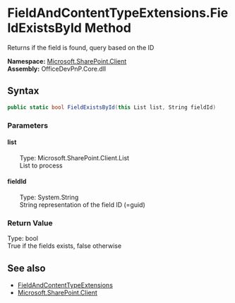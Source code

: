 # FieldAndContentTypeExtensions.FieldExistsById Method  
 Returns if the field is found, query based on the ID   

**Namespace:** [Microsoft.SharePoint.Client](Microsoft.SharePoint.Client.md)  
**Assembly:** OfficeDevPnP.Core.dll  
## Syntax
```C#
public static bool FieldExistsById(this List list, String fieldId)
```
### Parameters
#### list  
&emsp;&emsp;Type: Microsoft.SharePoint.Client.List  
&emsp;&emsp;List to process  

  

#### fieldId  
&emsp;&emsp;Type: System.String  
&emsp;&emsp;String representation of the field ID (=guid)  

  

### Return Value
Type: bool  
True if the fields exists, false otherwise  


## See also
- [FieldAndContentTypeExtensions](Microsoft.SharePoint.Client.FieldAndContentTypeExtensions.md) 
- [Microsoft.SharePoint.Client](Microsoft.SharePoint.Client.md) 
